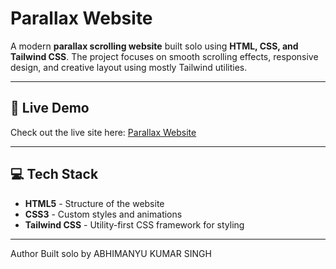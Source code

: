 # Parallax Website

A modern **parallax scrolling website** built solo using **HTML, CSS, and Tailwind CSS**. 
The project focuses on smooth scrolling effects, responsive design, and creative layout using mostly Tailwind utilities.

----------------------------------------------------------------

## 🔗 Live Demo

Check out the live site here: [Parallax Website](https://razorpay-duplicate.netlify.app)

----------------------------------------------------------------

## 💻 Tech Stack

- **HTML5** - Structure of the website  
- **CSS3** - Custom styles and animations  
- **Tailwind CSS** - Utility-first CSS framework for styling   

----------------------------------------------------------------

Author
Built solo by ABHIMANYU KUMAR SINGH



